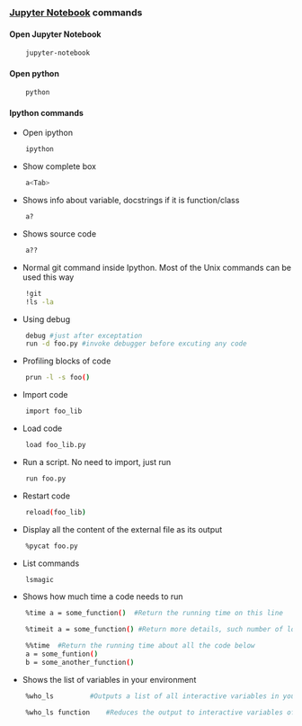 ### [Jupyter Notebook](http://jupyter.org/) commands


#### Open Jupyter Notebook
````bash
    jupyter-notebook
````

#### Open python
````bash
    python
````

#### Ipython commands
- Open ipython
````bash
    ipython
````

-  Show complete box
````bash
    a<Tab>
````

- Shows info about variable, docstrings if it is function/class
````bash
    a?
````

- Shows source code
````bash
    a??
````

- Normal git command inside Ipython. Most of the Unix commands can be used this way
````bash
    !git
    !ls -la
````

- Using debug
````bash
    debug #just after exceptation
    run -d foo.py #invoke debugger before excuting any code
````

- Profiling blocks of code
````bash
    prun -l -s foo()
````

- Import code
````bash
    import foo_lib
````

- Load code
````bash
    load foo_lib.py
````

- Run a script. No need to import, just run
````bash
    run foo.py
````

- Restart code
````bash
    reload(foo_lib)
````

- Display all the content of the external file as its output
````bash
    %pycat foo.py
````

- List commands
````bash
    lsmagic
````

- Shows how much time a code needs to run
````bash
    %time a = some_function()  #Return the running time on this line

    %timeit a = some_function() #Return more details, such number of loops

    %%time	#Return the running time about all the code below
    a = some_funtion()
    b = some_another_function()
````

- Shows the list of variables in your environment
````bash
    %who_ls 		#Outputs a list of all interactive variables in your environment

    %who_ls function	#Reduces the output to interactive variables of type "function"
````
